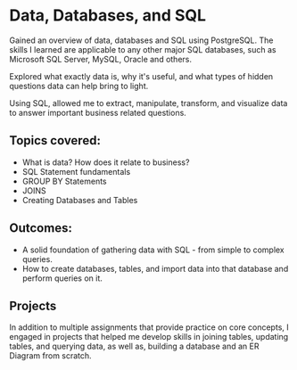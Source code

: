 # Data, Databases, and SQL

Gained an overview of data, databases and SQL using PostgreSQL. The skills I learned are applicable to any other major SQL databases, such as Microsoft SQL Server, MySQL, Oracle and others.

Explored what exactly data is, why it's useful, and what types of hidden questions data can help bring to light. 

Using SQL, allowed me to extract, manipulate, transform, and visualize data to answer important business related questions.

## Topics covered:
+ What is data? How does it relate to business? 
+ SQL Statement fundamentals
+ GROUP BY Statements
+ JOINS
+ Creating Databases and Tables

## Outcomes:
+ A solid foundation of gathering data with SQL - from simple to complex queries.
+ How to create databases, tables, and import data into that database and perform queries on it. 

## Projects
In addition to multiple assignments that provide practice on core concepts, I engaged in projects that helped me develop skills in joining tables, updating tables, and querying data, as well as, building a database and an ER Diagram from scratch.
